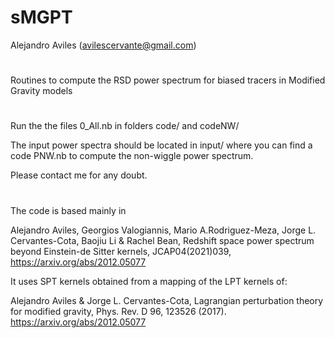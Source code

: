 # sMGPT

Alejandro Aviles
(avilescervante@gmail.com)

#

Routines to compute the RSD power spectrum for biased tracers in Modified Gravity models

#

Run the the files 0_All.nb in folders code/ and codeNW/

The input power spectra should be located in input/ where you can find a code PNW.nb to compute the non-wiggle power spectrum.

Please contact me for any doubt. 

#

The code is based mainly in

Alejandro Aviles, Georgios Valogiannis, Mario A.Rodriguez-Meza, Jorge L. Cervantes-Cota, Baojiu Li & Rachel Bean, Redshift space power spectrum beyond Einstein-de Sitter kernels, JCAP04(2021)039, https://arxiv.org/abs/2012.05077

It uses SPT kernels obtained from a mapping of the LPT kernels of:

Alejandro Aviles & Jorge L. Cervantes-Cota, Lagrangian perturbation theory for modified gravity, Phys. Rev. D 96, 123526 (2017). https://arxiv.org/abs/2012.05077






